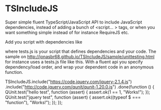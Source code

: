 # TSIncludeJS
Super simple fluent TypeScript/JavaScript API to include JavaScript dependencies, instead of adding a bunch of &lt;script... &gt; tags, or when you want something simple instead of for instance RequireJS etc.

Add you script with dependencies like
<script src="../src/include.js" type="text/javascript" data-boot="tests.js"></script>
where tests.js is your script that defines dependencies and your code.
The sample on http://jonasbr68.github.io/TSIncludeJS/sample/unittesting.html
for instance uses a tests.js file like this.
With a fluent api you specify dependency/load order, and wrap your dependent code in an anonymous function.

TSIncludeJS.include("https://code.jquery.com/jquery-2.1.4.js")
    .include("http://code.jquery.com/qunit/qunit-1.20.0.js")
    .done(function () {
    QUnit.test("hello test", function (assert) {
        assert.ok(1 == 1, "Works!");
    });
    QUnit.test("jquery test", function (assert) {
        assert.ok((typeof $ === "function"), "Works!");
    });
});
